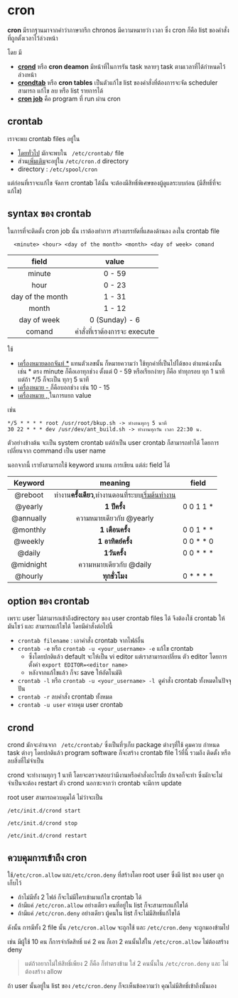 # cron
**cron** มีรากฐานมาจากคำว่าภาษากรีก chronos มีความหมายว่า เวลา ซึ่ง cron ก็คือ list ของคำสั่งที่ถูกตั้งเวลาไว้ล่วงหน้า

โดย มี
- <ins>**crond**</ins> หรือ **cron deamon** มีหน้าที่ในการรัน task หลายๆ task ตามเวลาที่ได้กำหนดไว้ล่วงหน้า
- <ins>**crondtab**</ins> หรือ **cron tables**  เป็นตัวแก้ไข list ของคำสั่งที่ต้องการจะจัด scheduler สามารถ แก้ไข ลบ หรือ list รายการได้
- <ins>**cron job**</ins> คือ program ที่ run ผ่าน cron

## crontab
เราจะพบ crontab files อยู่ใน 
- <ins>โดยทั่วไป</ins> มักจะพบใน ``` /etc/crontab/```  file
- ส่วน<ins>เพิ่มเติม</ins>จะอยู่ใน ```/etc/cron.d``` directory 
- directory : ```/etc/spool/cron```

แต่ก่อนที่เราจะแก้ไข จัดการ crontab ได้นั้น จะต้องมีสิทธิ์พิเศษของผู้ดูแลระบบก่อน (มีสืทธิ์ที่จะแก้ไข)

## syntax ของ crontab
ในการที่จะติดตั้ง cron job นั้น เราต้องทำการ สร้างบรรทัดที่แสดงด้านลง ลงใน crontab file
```
  <minute> <hour> <day of the month> <month> <day of week> comand
```

|     field      |            value            |
|:--------------:|:---------------------------:|
|     minute     |           0 - 59            |
|      hour      |           0 - 23            |
|day of the month|           1 - 31            |
|     month      |           1 - 12            |
|  day of week   |       0 (Sunday) - 6        |
|     comand     |คำสั่งที่เราต้องการจะ execute|


ใช้
- <ins>เครื่องหมายดอกจันท์ *</ins> แทนตัวเลขนั้น ก็หมายความว่า ใช้ทุกค่าที่เป็นไปได้ของ ตำแหน่งงนั้น เช่น * ตรง minute ก็คือเอาทุกช่วง ตั้งแต่ 0 - 59 หรือเรียกง่ายๆ ก็คือ ทำทุกรอบ ทุก 1 นาที แต่ถ้า */5 ก็จะเป็น ทุกๆ 5 นาที
-  <ins>เครื่องหมาย - </ins>  ก็คือบอกช่วง เช่น 10 - 15
- <ins>เครื่องหมาย , </ins> ในการแยก value

เช่น
```
*/5 * * * * root /usr/root/bkup.sh -> ทำงานทุกๆ 5 นาที
30 22 * * * dev /usr/dev/ant_build.sh -> ทำงานทุกวัน เวลา 22:30 น.
```
ตัวอย่างข้างต้น จะเป็น system crontab แต่ถ้าเป็น user crontab ก็สามารถทำได้ โดยการเปลี่ยนจาก command เป็น user name

นอกจากนี้ เรายังสามารถใช้ keyword มาแทน การเขียน แต่ล่ะ field ได้

| Keyword | meaning |field |
|:--:|:--:|:--:|
|@reboot |ทำงาน**ครั้งเดียว**,ทำงานตอนที่ระบบ<ins>เริ่มต้นทำงาน</ins>  | |
|@yearly| **1 ปีครั้ง** | 0 0 1 1 * |
| @annually | ความหมายเดียวกับ @yearly | |
|@monthly | **1 เดือนครั้ง** |0 0 1 * * |
|@weekly | **1 อาทิตย์ครั้ง** | 0 0 * * 0 |
|@daily |**1วันครั้ง** | 0 0 * * * |
|@midnight |ความหมายเดียวกับ @daily | |
|@hourly | **ทุกชั่วโมง** | 0 * * * * |


## option ของ crontab
เพราะ user ไม่สามารถเข้าถึงdirectory ของ user crontab files ได้ จึงต้องใช้ crontab ให้มันโชว์ และ สามารถแก้ไขได้
โดยมีคำสั่งต่อไปนี้

  - ``` crontab filename ``` : เอาคำสั่ง crontab จากไฟล์อื่น
  - ``` crontab -e ```  หรือ    ``` crontab -u <your_username> -e ``` แก้ไข crontab 
	  - ซึ่งโดยปกติแล้ว default จะให้เป็น vi editor แต่เราสามารถเปลี่ยน ตัว editor โดยการตั้งค่า ``` export EDITOR=<editor name> ```
	  - หลังจากแก้ไขแล้ว ก็จะ save ให้อัตโนมัติ
  - ```crontab -l``` หรือ ```crontab -u <your_username> -l ```ดูคำสั่ง crontab ทั้งหมดในปัจจุปัน
  - ``` crontab -r ``` ลบคำสั่ง crontab ทั้งหมด
  - ``` crontab -u user ``` ควบคุม user crontab

## crond
crond มักจะอ่านจาก ``` /etc/crontab/``` ซึ่งเป็นที่ๆเก็บ package ต่างๆที่ใช้ คุมควบ กำหนด task ต่างๆ โดยปกติแล้ว program software ก็จะสร้าง crontab file ไว้ที่นี้ รวมถึง ติดตั้ง หรือ ลบสิ่งที่ไม่จำเป็น

crond จะทำงานทุกๆ 1 นาที โดยจะตรวจสอบว่ามีงานหรือคำสั่งอะไรมั้ย ถ้าเจอก็จะทำ ซึ่งมักจะไม่จำเป็นจะต้อง restart ตัว crond นอกซะจากว่า crontab จะมีการ update

root user สามารถควบคุมได้ ไม่ว่าจะเป็น
``` 
/etc/init.d/crond start
```
``` 
/etc/init.d/crond stop
```
``` 
/etc/init.d/crond restart
```

## ควบคุมการเข้าถึง cron
ใช้```/etc/cron.allow``` และ```/etc/cron.deny``` ที่สร้างโดย root user ซึ่งมี list ของ user ถูกเก็บไว้

- ถ้าไม่มีทั้ง 2 ไฟล์ ก็จะไม่มีใครเข้ามาแก้ไข crontab ได้
- ถ้ามีแค่ ```/etc/cron.allow``` อย่างเดียว คนที่อยู่ใน list ก็จะสามารถแก้ไขได้
- ถ้ามีแค่ ```/etc/cron.deny``` อย่างเดียว ผู้คนใน list ก็จะไม่มีสิทธิ์แก้ไขได้

ดังนั้น การมีทั้ง 2 file นั้น
```/etc/cron.allow``` จะถูกใช้ และ ```/etc/cron.deny``` จะถูกมองข้ามไป

เช่น
มีผู้ใช้ 10 คน ก็การจำกัดสิทธิ์ แค่ 2 คน ก็เอา 2 คนนั้นใส่ใน ```/etc/cron.allow``` ไม่ต้องสร้าง deny
> แต่ถ้าอยากไม่ให้สิทธิ์เพียง 2 ก็คือ ก็ทำตรงข้าม ใส่ 2 คนนั้นใน ```/etc/cron.deny``` และ ไม่ต้องสร้าง allow

ถ้า user นั้นอยู่ใน list ของ ```/etc/cron.deny``` ก็จะเห็นข้อความว่า คุณไม่มีสิทธิ์เข้าถึงนั้นเอง
